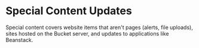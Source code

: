 # Special Content Updates

Special content covers website items that aren't pages (alerts, file uploads), sites hosted on the Bucket server, and updates to applications like Beanstack. 